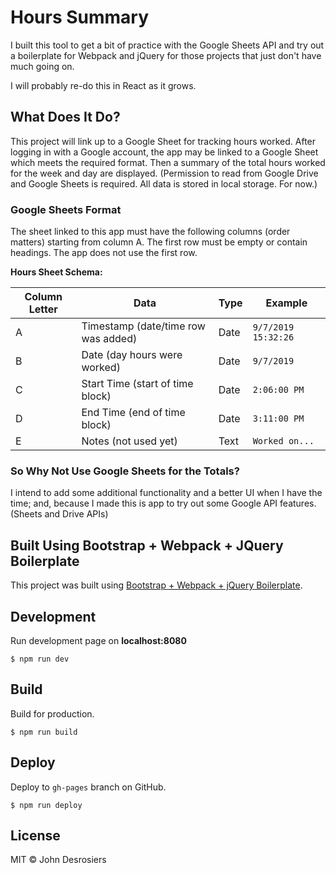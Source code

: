 # Hours Summary

I built this tool to get a bit of practice with the Google Sheets API and try out a boilerplate for Webpack and jQuery for those
projects that just don't have much going on.

I will probably re-do this in React as it grows.

## What Does It Do?

This project will link up to a Google Sheet for tracking
hours worked. After logging in with a Google account,
the app may be linked to a Google Sheet which meets the
required format. Then a summary of the total hours worked for
the week and day are displayed. (Permission to read from Google Drive and Google Sheets is required. All data is stored in local storage. For now.)

### Google Sheets Format

The sheet linked to this app must have the following columns (order matters) starting from column A. The first row must be empty or contain headings. The app does not use the first row.

**Hours Sheet Schema:**

| Column Letter | Data                                | Type | Example             |
| ------------- | ----------------------------------- | ---- | ------------------- |
| A             | Timestamp (date/time row was added) | Date | `9/7/2019 15:32:26` |
| B             | Date (day hours were worked)        | Date | `9/7/2019`          |
| C             | Start Time (start of time block)    | Date | `2:06:00 PM`        |
| D             | End Time (end of time block)        | Date | `3:11:00 PM`        |
| E             | Notes (not used yet)                | Text | `Worked on...`      |

### So Why Not Use Google Sheets for the Totals?

I intend to add some additional functionality and a better UI
when I have the time; and, because I made this is app to try out some Google
API features. (Sheets and Drive APIs)

## Built Using Bootstrap + Webpack + JQuery Boilerplate

This project was built using [Bootstrap + Webpack + jQuery Boilerplate](https://github.com/xxhomey19/bootstrap-webpack-jquery-boilerplate).

## Development

Run development page on **localhost:8080**

```
$ npm run dev
```

## Build

Build for production.

```
$ npm run build
```

## Deploy

Deploy to `gh-pages` branch on GitHub.

```
$ npm run deploy
```

## License

MIT © John Desrosiers
